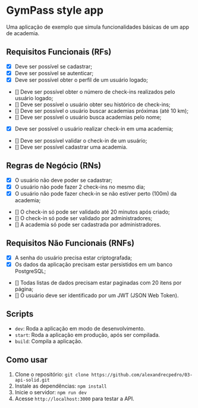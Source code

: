 # GymPass style app

Uma aplicação de exemplo que simula funcionalidades básicas de um app de academia.

## Requisitos Funcionais (RFs)
<!-- Funcionalidades da aplicação (o que o usuário poderá fazer) -->

- [x] Deve ser possível se cadastrar;
- [x] Deve ser possível se autenticar;
- [x] Deve ser possível obter o perfil de um usuário logado;
- [] Deve ser possível obter o número de check-ins realizados pelo usuário logado;
- [] Deve ser possível o usuário obter seu histórico de check-ins;
- [] Deve ser possível o usuário buscar academias próximas (até 10 km);
- [] Deve ser possível o usuário busca academias pelo nome;
- [x] Deve ser possível o usuário realizar check-in em uma academia;
- [] Deve ser possível validar o check-in de um usuário;
- [] Deve ser possível cadastrar uma academia.

## Regras de Negócio (RNs)
<!-- Condições aplicadas a cada Requisito Funcional (if) -->

- [x] O usuário não deve poder se cadastrar;
- [x] O usuário não pode fazer 2 check-ins no mesmo dia;
- [x] O usuário não pode fazer check-in se não estiver perto (100m) da academia;
- [] O check-in só pode ser validado até 20 minutos após criado;
- [] O check-in só pode ser validado por administradores;
- [] A academia só pode ser cadastrada por administradores.

## Requisitos Não Funcionais (RNFs)
<!-- Não parte do cliente -->
<!-- Requisitos mais técnicos (BD, estratégias - cache, paginação, etc) -->

- [x] A senha do usuário precisa estar criptografada;
- [x] Os dados da aplicação precisam estar persistidos em um banco PostgreSQL;
- [] Todas listas de dados precisam estar paginadas com 20 itens por página;
- [] O usuário deve ser identificado por um JWT (JSON Web Token).

## Scripts
- `dev`: Roda a aplicação em modo de desenvolvimento.
- `start`: Roda a aplicação em produção, após ser compilada.
- `build`: Compila a aplicação.

## Como usar
1. Clone o repositório: `git clone https://github.com/alexandrecpedro/03-api-solid.git`
2. Instale as dependências: `npm install`
3. Inicie o servidor: `npm run dev`
4. Acesse `http://localhost:3000` para testar a API.